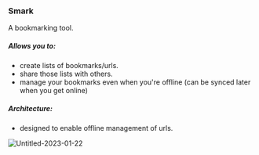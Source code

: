 ### Smark 

A bookmarking tool.

##### Allows you to:
- create lists of bookmarks/urls.
- share those lists with others.
- manage your bookmarks even when you're offline (can be synced later when you get online)

##### Architecture:
- designed to enable offline management of urls.

![Untitled-2023-01-22](https://github.com/sudo-nick16/smark-v3/assets/73229823/6badc360-1e57-4d6c-b3ab-7f1f93960b11)
